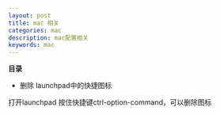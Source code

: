 ```yaml
---
layout: post
title: mac 相关
categories: mac
description: mac配置相关
keywords: mac
---
```



**目录**

* 删除 launchpad中的快捷图标

打开launchpad 按住快捷键ctrl-option-command，可以删除图标
